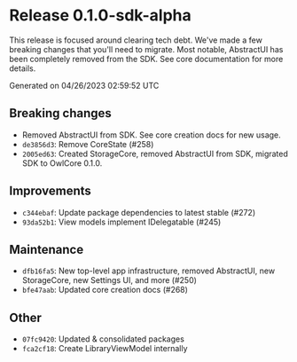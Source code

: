 # Release 0.1.0-sdk-alpha
 This release is focused around clearing tech debt. We've made a few breaking changes that you'll need to migrate. Most notable, AbstractUI has been completely removed from the SDK. See core documentation for more details.

Generated on 04/26/2023 02:59:52 UTC

## Breaking changes
 - Removed AbstractUI from SDK. See core creation docs for new usage.
 - `de3856d3`:  Remove CoreState (#258)
 - `2005ed63`: Created StorageCore, removed AbstractUI from SDK, migrated SDK to OwlCore 0.1.0.
## Improvements
 - `c344ebaf`:  Update package dependencies to latest stable (#272)
 - `93da52b1`:  View models implement IDelegatable (#245)
## Maintenance
 - `dfb16fa5`:  New top-level app infrastructure, removed AbstractUI, new StorageCore, new Settings UI, and more (#250)
 - `bfe47aab`:  Updated core creation docs (#268)
## Other
 - `07fc9420`: Updated & consolidated packages
 - `fca2cf18`: Create LibraryViewModel internally
